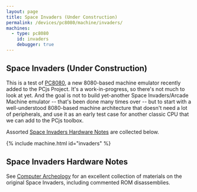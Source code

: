 ```yaml
---
layout: page
title: Space Invaders (Under Construction)
permalink: /devices/pc8080/machine/invaders/
machines:
  - type: pc8080
    id: invaders
    debugger: true
---
```


Space Invaders (Under Construction)
---

This is a test of [PC8080](/modules/pc8080/), a new 8080-based machine emulator recently added to the
PCjs Project.  It's a work-in-progress, so there's not much to look at yet.  And the goal is not to build
yet-another Space Invaders/Arcade Machine emulator -- that's been done many times over -- but to start with
a well-understood 8080-based machine architecture that doesn't need a lot of peripherals, and use it as an
early test case for another classic CPU that we can add to the PCjs toolbox.

Assorted [Space Invaders Hardware Notes](#space-invaders-hardware-notes) are collected below.

{% include machine.html id="invaders" %}

Space Invaders Hardware Notes
---

See [Computer Archeology](http://www.computerarcheology.com/Arcade/SpaceInvaders/) for an excellent collection
of materials on the original Space Invaders, including commented ROM disassemblies. 
